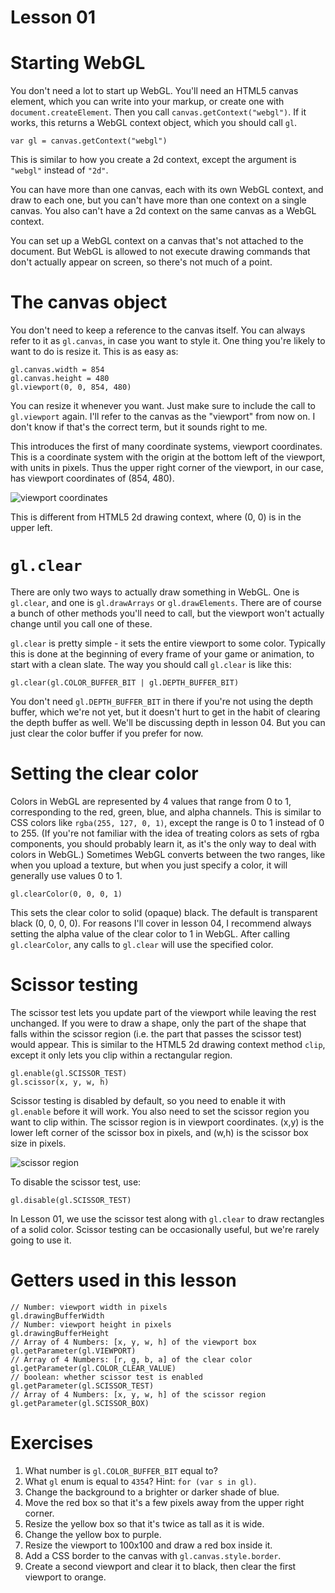 # Lesson 01

Starting WebGL
==============

You don't need a lot to start up WebGL. You'll need an HTML5 canvas element, which you can write
into your markup, or create one with `document.createElement`. Then you call
`canvas.getContext("webgl")`. If it works, this returns a WebGL context object, which you should
call `gl`.

	var gl = canvas.getContext("webgl")

This is similar to how you create a 2d context, except the argument is `"webgl"` instead of `"2d"`.

You can have more than one canvas, each with its own WebGL context, and draw to each one, but you
can't have more than one context on a single canvas. You also can't have a 2d context on the same
canvas as a WebGL context.

You can set up a WebGL context on a canvas that's not attached to the document. But WebGL is allowed
to not execute drawing commands that don't actually appear on screen, so there's not much of a
point.

The canvas object
=================

You don't need to keep a reference to the canvas itself. You can always refer to it as `gl.canvas`,
in case you want to style it. One thing you're likely to want to do is resize it. This is as easy
as:

	gl.canvas.width = 854
	gl.canvas.height = 480
	gl.viewport(0, 0, 854, 480)

You can resize it whenever you want. Just make sure to include the call to `gl.viewport` again.
I'll refer to the canvas as the "viewport" from now on. I don't know if that's the correct term, but
it sounds right to me.

This introduces the first of many coordinate systems, viewport coordinates. This is a coordinate
system with the origin at the bottom left of the viewport, with units in pixels. Thus the upper
right corner of the viewport, in our case, has viewport coordinates of (854, 480).

![viewport coordinates](/img/viewport-coordinates.png "viewport run from (0,0) in the lower left to (854, 480) in the upper right")

This is different from HTML5 2d drawing context, where (0, 0) is in the upper left.

`gl.clear`
==========

There are only two ways to actually draw something in WebGL. One is `gl.clear`, and one is
`gl.drawArrays` or `gl.drawElements`. There are of course a bunch of other methods you'll need to
call, but the viewport won't actually change until you call one of these.

`gl.clear` is pretty simple - it sets the entire viewport to some color. Typically this is done at
the beginning of every frame of your game or animation, to start with a clean slate. The way you
should call `gl.clear` is like this:

	gl.clear(gl.COLOR_BUFFER_BIT | gl.DEPTH_BUFFER_BIT)

You don't need `gl.DEPTH_BUFFER_BIT` in there if you're not using the depth buffer, which we're not
yet, but it doesn't hurt to get in the habit of clearing the depth buffer as well. We'll be
discussing depth in lesson 04. But you can just clear the color buffer if you prefer for now.

Setting the clear color
=======================

Colors in WebGL are represented by 4 values that range from 0 to 1, corresponding to the red, green,
blue, and alpha channels. This is similar to CSS colors like `rgba(255, 127, 0, 1)`, except the
range is 0 to 1 instead of 0 to 255. (If you're not familiar with the idea of treating colors as
sets of rgba components, you should probably learn it, as it's the only way to deal with colors in
WebGL.) Sometimes WebGL converts between the two ranges, like when you upload a texture, but when
you just specify a color, it will generally use values 0 to 1.

	gl.clearColor(0, 0, 0, 1)

This sets the clear color to solid (opaque) black. The default is transparent black (0, 0, 0, 0).
For reasons I'll cover in lesson 04, I recommend always setting the alpha value of the clear color
to 1 in WebGL. After calling `gl.clearColor`, any calls to `gl.clear` will use the specified color.

Scissor testing
===============

The scissor test lets you update part of the viewport while leaving the rest unchanged. If you
were to draw a shape, only the part of the shape that falls within the scissor region (i.e. the part
that passes the scissor test) would appear. This is similar to the HTML5 2d drawing context method
`clip`, except it only lets you clip within a rectangular region.

	gl.enable(gl.SCISSOR_TEST)
	gl.scissor(x, y, w, h)

Scissor testing is disabled by default, so you need to enable it with `gl.enable` before it will
work. You also need to set the scissor region you want to clip within. The scissor region is in
viewport coordinates. (x,y) is the lower left corner of the scissor box in pixels, and (w,h) is the
scissor box size in pixels.

![scissor region](/img/scissor-region.png "when scissor testing is enabled, objects drawn are clipped to the scissor region")

To disable the scissor test, use:

	gl.disable(gl.SCISSOR_TEST)

In Lesson 01, we use the scissor test along with `gl.clear` to draw rectangles of a solid color.
Scissor testing can be occasionally useful, but we're rarely going to use it.

Getters used in this lesson
===========================

	// Number: viewport width in pixels
	gl.drawingBufferWidth
	// Number: viewport height in pixels
	gl.drawingBufferHeight
	// Array of 4 Numbers: [x, y, w, h] of the viewport box
	gl.getParameter(gl.VIEWPORT)
	// Array of 4 Numbers: [r, g, b, a] of the clear color
	gl.getParameter(gl.COLOR_CLEAR_VALUE)
	// boolean: whether scissor test is enabled
	gl.getParameter(gl.SCISSOR_TEST)
	// Array of 4 Numbers: [x, y, w, h] of the scissor region
	gl.getParameter(gl.SCISSOR_BOX)

Exercises
=========

1. What number is `gl.COLOR_BUFFER_BIT` equal to?
1. What `gl` enum is equal to `4354`? Hint: `for (var s in gl)`.
1. Change the background to a brighter or darker shade of blue.
1. Move the red box so that it's a few pixels away from the upper right corner.
1. Resize the yellow box so that it's twice as tall as it is wide.
1. Change the yellow box to purple.
1. Resize the viewport to 100x100 and draw a red box inside it.
1. Add a CSS border to the canvas with `gl.canvas.style.border`.
1. Create a second viewport and clear it to black, then clear the first viewport to orange.

